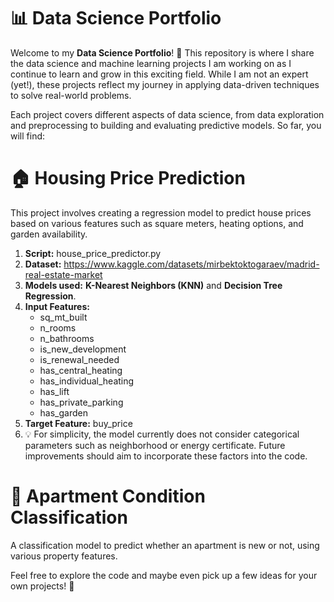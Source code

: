 # 📊 Data Science Portfolio

Welcome to my **Data Science Portfolio**! 🌟 This repository is where I share the data science and machine learning projects I am working on as I continue to learn and grow in this exciting field. While I am not an expert (yet!), these projects reflect my journey in applying data-driven techniques to solve real-world problems.

Each project covers different aspects of data science, from data exploration and preprocessing to building and evaluating predictive models. So far, you will find:

# 🏠 **Housing Price Prediction**
This project involves creating a regression model to predict house prices based on various features such as square meters, heating options, and garden availability.
  1. **Script:** house_price_predictor.py
  2. **Dataset:** https://www.kaggle.com/datasets/mirbektoktogaraev/madrid-real-estate-market
  3. **Models used:** **K-Nearest Neighbors (KNN)** and **Decision Tree Regression**.
  4. **Input Features:**
     * sq_mt_built
     * n_rooms
     * n_bathrooms
     * is_new_development
     * is_renewal_needed
     * has_central_heating
     * has_individual_heating
     * has_lift
     * has_private_parking
     * has_garden
  5. **Target Feature:** buy_price 
  6. 💡 For simplicity, the model currently does not consider categorical parameters such as neighborhood or energy certificate. Future improvements should aim to incorporate these factors into the code.

# 🏢 **Apartment Condition Classification**
A classification model to predict whether an apartment is new or not, using various property features.

Feel free to explore the code and maybe even pick up a few ideas for your own projects! 🚀

